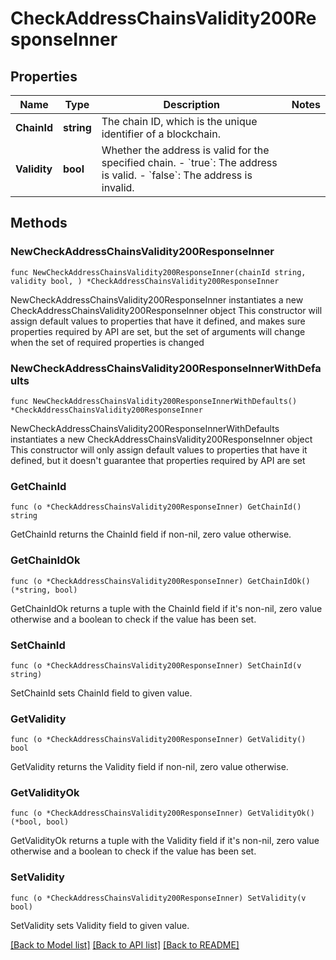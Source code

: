 # CheckAddressChainsValidity200ResponseInner

## Properties

Name | Type | Description | Notes
------------ | ------------- | ------------- | -------------
**ChainId** | **string** | The chain ID, which is the unique identifier of a blockchain. | 
**Validity** | **bool** | Whether the address is valid for the specified chain.  - &#x60;true&#x60;: The address is valid.  - &#x60;false&#x60;: The address is invalid.  | 

## Methods

### NewCheckAddressChainsValidity200ResponseInner

`func NewCheckAddressChainsValidity200ResponseInner(chainId string, validity bool, ) *CheckAddressChainsValidity200ResponseInner`

NewCheckAddressChainsValidity200ResponseInner instantiates a new CheckAddressChainsValidity200ResponseInner object
This constructor will assign default values to properties that have it defined,
and makes sure properties required by API are set, but the set of arguments
will change when the set of required properties is changed

### NewCheckAddressChainsValidity200ResponseInnerWithDefaults

`func NewCheckAddressChainsValidity200ResponseInnerWithDefaults() *CheckAddressChainsValidity200ResponseInner`

NewCheckAddressChainsValidity200ResponseInnerWithDefaults instantiates a new CheckAddressChainsValidity200ResponseInner object
This constructor will only assign default values to properties that have it defined,
but it doesn't guarantee that properties required by API are set

### GetChainId

`func (o *CheckAddressChainsValidity200ResponseInner) GetChainId() string`

GetChainId returns the ChainId field if non-nil, zero value otherwise.

### GetChainIdOk

`func (o *CheckAddressChainsValidity200ResponseInner) GetChainIdOk() (*string, bool)`

GetChainIdOk returns a tuple with the ChainId field if it's non-nil, zero value otherwise
and a boolean to check if the value has been set.

### SetChainId

`func (o *CheckAddressChainsValidity200ResponseInner) SetChainId(v string)`

SetChainId sets ChainId field to given value.


### GetValidity

`func (o *CheckAddressChainsValidity200ResponseInner) GetValidity() bool`

GetValidity returns the Validity field if non-nil, zero value otherwise.

### GetValidityOk

`func (o *CheckAddressChainsValidity200ResponseInner) GetValidityOk() (*bool, bool)`

GetValidityOk returns a tuple with the Validity field if it's non-nil, zero value otherwise
and a boolean to check if the value has been set.

### SetValidity

`func (o *CheckAddressChainsValidity200ResponseInner) SetValidity(v bool)`

SetValidity sets Validity field to given value.



[[Back to Model list]](../README.md#documentation-for-models) [[Back to API list]](../README.md#documentation-for-api-endpoints) [[Back to README]](../README.md)



